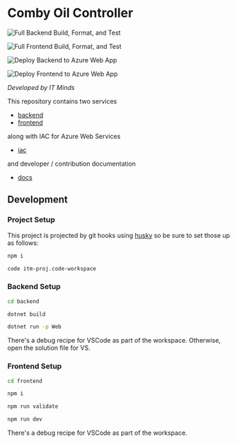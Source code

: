 # Comby Oil Controller

![Full Backend Build, Format, and Test](https://github.com/IT-Minds/client_comby_oilcontrols/workflows/Full%20Backend%20Build,%20Format,%20and%20Test/badge.svg?branch=main&event=push)

![Full Frontend Build, Format, and Test](https://github.com/IT-Minds/client_comby_oilcontrols/workflows/Full%20Frontend%20Build,%20Format,%20and%20Test/badge.svg?branch=main&event=push)

![Deploy Backend to Azure Web App](https://github.com/IT-Minds/client_comby_oilcontrols/workflows/Deploy%20Backend%20to%20Azure%20Web%20App/badge.svg?branch=main&event=push)

![Deploy Frontend to Azure Web App](https://github.com/IT-Minds/client_comby_oilcontrols/workflows/Deploy%20Frontend%20to%20Azure%20Web%20App/badge.svg?branch=main&event=push)

_Developed by IT Minds_

This repository contains two services

- [backend](./backend/README.md)
- [frontend](./frontend/README.md)

along with IAC for Azure Web Services

- [iac](./iac/README.md)

and developer / contribution documentation

- [docs](./docs/README.md)

## Development

### Project Setup

This project is projected by git hooks using [husky](https://typicode.github.io/husky/#/) so be sure to set those up as follows:

```sh
npm i

code itm-proj.code-workspace
```

### Backend Setup

```sh
cd backend

dotnet build

dotnet run -p Web
```

There's a debug recipe for VSCode as part of the workspace. Otherwise, open the solution file for VS.

### Frontend Setup

```sh
cd frontend

npm i

npm run validate

npm run dev
```

There's a debug recipe for VSCode as part of the workspace.

